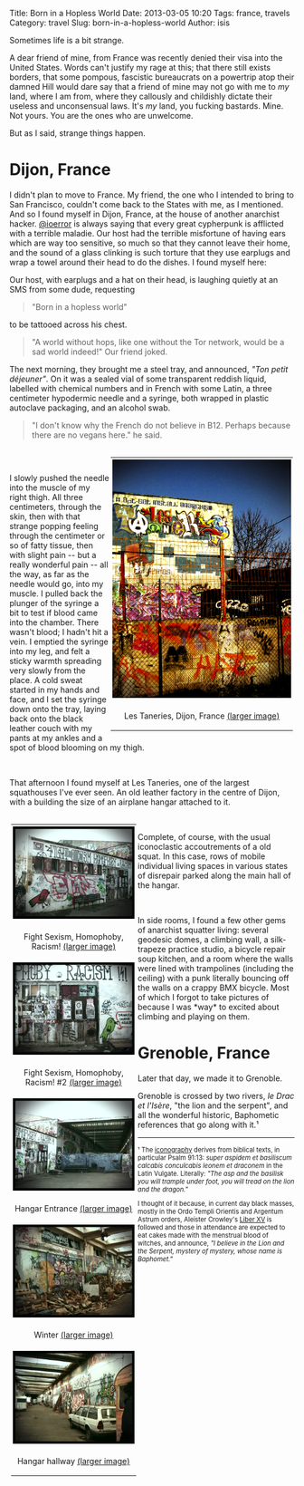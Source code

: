Title: Born in a Hopless World
Date: 2013-03-05 10:20
Tags: france, travels
Category: travel
Slug: born-in-a-hopless-world
Author: isis

Sometimes life is a bit strange.

A dear friend of mine, from France was recently denied their visa into the
United States. Words can't justify my rage at this; that there still exists
borders, that some pompous, fascistic bureaucrats on a powertrip atop their
damned Hill would dare say that a friend of mine may not go with me to *my*
land, where I am from, where they callously and childishly dictate their
useless and unconsensual laws. It's *my* land, you fucking bastards. Mine. Not
yours. You are the ones who are unwelcome.

But as I said, strange things happen. 

# Dijon, France

I didn't plan to move to France. My friend, the one who I intended to bring to
San Francisco, couldn't come back to the States with me, as I mentioned. And
so I found myself in Dijon, France, at the house of another anarchist
hacker. [@ioerror](https://twitter.com/ioerror) is always saying that every
great cypherpunk is afflicted with a terrible maladie. Our host had the
terrible misfortune of having ears which are way too sensitive, so much so
that they cannot leave their home, and the sound of a glass clinking is such
torture that they use earplugs and wrap a towel around their head to do the
dishes. I found myself here:

Our host, with earplugs and a hat on their head, is laughing quietly at an SMS
from some dude, requesting

> "Born in a hopless world"

to be tattooed across his chest.

> "A world without hops, like one without the Tor network, would be a sad
> world indeed!" Our friend joked.

The next morning, they brought me a steel tray, and announced, *"Ton petit
déjeuner"*.  On it was a sealed vial of some transparent reddish liquid,
labelled with chemical numbers and in French with some Latin, a three
centimeter hypodermic needle and a syringe, both wrapped in plastic autoclave
packaging, and an alcohol swab.

> "I don't know why the French do not believe in B12. Perhaps because there are
> no vegans here." he said.

</p>
<span id="dijon"  style="align:left; float:left; width:100%;">
<table id="dijon" style="float:right; clear:right; width:65%; padding:0.2em;">
<tbody>
<tr>
  <td style="text-align:center; padding:0.2em;">
    <img alt="apt-get install anarchism" width="400px"
         src="./static/images/2013/03/le-tanerie/001.png" />
  </td>
</tr>
<tr>
  <td style="text-align:center; padding: 0.2em;">
    <p>Les Taneries, Dijon, France <a href="./static/images/2013/03/le-tanerie/001.png">(larger image)</a></p>
  </td>
</tr>
</tbody></table>
<p><br /></p>
<p>
I slowly pushed the needle into the muscle of my right thigh. All three
centimeters, through the skin, then with that strange popping feeling through
the centimeter or so of fatty tissue, then with slight pain -- but a really
wonderful pain -- all the way, as far as the needle would go, into my
muscle. I pulled back the plunger of the syringe a bit to test if blood came
into the chamber. There wasn't blood; I hadn't hit a vein. I emptied the
syringe into my leg, and felt a sticky warmth spreading very slowly from the
place. A cold sweat started in my hands and face, and I set the syringe down
onto the tray, laying back onto the black leather couch with my pants at my
ankles and a spot of blood blooming on my thigh.
</p><br /><p>
That afternoon I found myself at Les Taneries, one of the largest squathouses
I've ever seen. An old leather factory in the centre of Dijon, with a building
the size of an airplane hangar attached to it.
</p>
</span>

</p>
<span id="fight-homophoby"  style="align:right; float:right; width:100%;">
<table id="fight-homophoby" style="float:left; clear:left; width:45%; padding:0.2em;">
<tbody>
<tr>
  <td style="text-align:center; padding:0.2em;">
    <img alt="Fight Sexism, Homophoby, Racism!" width="300px"
         src="./static/images/2013/03/le-tanerie/004.png" />
  </td>
</tr>
<tr>
  <td style="text-align:center; padding: 0.2em;">
    <p>Fight Sexism, Homophoby, Racism! <a href="./static/images/2013/03/le-tanerie/004.png">(larger image)</a></p>
  </td>
</tr>

<tr>
  <td style="text-align:center; padding:0.2em;">
    <img alt="Fight Sexism, Homophoby, Racism! #2" width="300px"
         src="./static/images/2013/03/le-tanerie/006.png" />
  </td>
</tr>
<tr>
  <td style="text-align:center; padding: 0.2em;">
    <p>Fight Sexism, Homophoby, Racism! #2 <a href="./static/images/2013/03/le-tanerie/006.png">(larger image)</a></p>
  </td>
</tr>

<tr>
  <td style="text-align:center; padding:0.2em;">
    <img alt="Hangar entrance" width="300px"
         src="./static/images/2013/03/le-tanerie/007.png" />
  </td>
</tr>
<tr>
  <td style="text-align:center; padding: 0.2em;">
    <p>Hangar Entrance <a href="./static/images/2013/03/le-tanerie/007.png">(larger image)</a></p>
  </td>
</tr>

<tr>
  <td style="text-align:center; padding:0.2em;">
    <img alt="Winter woodpiles" width="300px"
         src="./static/images/2013/03/le-tanerie/003.png" />
  </td>
</tr>
<tr>
  <td style="text-align:center; padding: 0.2em;">
    <p>Winter <a href="./static/images/2013/03/le-tanerie/003.png">(larger image)</a></p>
  </td>
</tr>

<tr>
  <td style="text-align:center; padding:0.2em;">
    <img alt="Hangar hallway" width="300px"
         src="./static/images/2013/03/le-tanerie/008.png" />
  </td>
</tr>
<tr>
  <td style="text-align:center; padding: 0.2em;">
    <p>Hangar hallway <a href="./static/images/2013/03/le-tanerie/008.png">(larger image)</a></p>
  </td>
</tr>
</tbody></table>
<br />

<p>Complete, of course, with the usual iconoclastic accoutrements of a old
squat. In this case, rows of mobile individual living spaces in various states
of disrepair parked along the main hall of the hangar.</p>

<br />
<p>In side rooms, I found a few other gems of anarchist squatter living: several
geodesic domes, a climbing wall, a silk-trapeze practice studio, a bicycle
repair soup kitchen, and a room where the walls were lined with trampolines
(including the ceiling) with a punk literally bouncing off the walls on a
crappy BMX bicycle. Most of which I forgot to take pictures of because I was
*way* to excited about climbing and playing on them.</p>

# Grenoble, France

Later that day, we made it to Grenoble.

Grenoble is crossed by two rivers, *le Drac et l'Isère*, "the lion and the
serpent", and all the wonderful historic, Baphometic references that go along
with it.¹

---

<p style="font-size:80%;"> ¹ The <a
href="https://en.wikipedia.org/wiki/Christ_treading_on_the_beasts">iconography</a>
derives from biblical texts, in particular Psalm 91:13: <i>super aspidem et
basiliscum calcabis conculcabis leonem et draconem</i> in the Latin
Vulgate. Literally: <i>"The asp and the basilisk you will trample under foot, you
will tread on the lion and the dragon."</i></p>

<!-- It often interpreted as a reference to Christ defeating and triumphing over
Satan. Sometimes two beasts are shown, usually the lion and snake or dragon,
and sometimes four, which are normally the lion, dragon, asp (snake) and
basilisk (which was depicted with varying characteristics) of the Vulgate. All
represented the devil, as explained by Cassiodorus and Bede in their
commentaries on Psalm 91. The earliest appearance of the subject in a major
work is a 6th century mosaic of Christ, dressed as a general or emperor in
military uniform, clean-shaven and with a cross-halo, in the Archbishop's
Chapel at Ravenna. A lion and snake are shown. -->

<p style="font-size:80%;">I thought of it because, in current day black
masses, mostly in the Ordo Templi Orientis and Argentum Astrum orders,
Aleister Crowley's <a href="http://www.sacred-texts.com/oto/lib15.html">Liber
XV</a> is followed and those in attendance are expected to eat cakes made with
the menstrual blood of witches, and announce, <i>"I believe in the Lion and
the Serpent, mystery of mystery, whose name is Baphomet."</i> </p>
